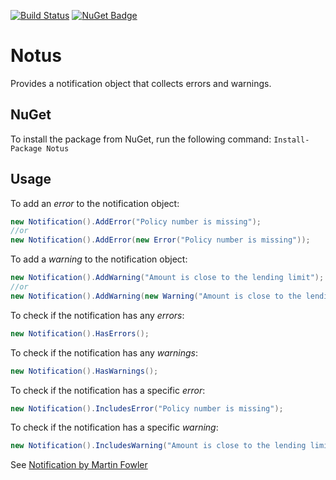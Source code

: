 [![Build Status](https://travis-ci.org/sduplooy/Notus.svg?branch=master)](https://travis-ci.org/sduplooy/Notus)
[![NuGet Badge](https://buildstats.info/nuget/Notus)](https://www.nuget.org/packages/Notus/)

# Notus

Provides a notification object that collects errors and warnings.

## NuGet
To install the package from NuGet, run the following command:
`Install-Package Notus`

## Usage

To add an *error* to the notification object:

```C#
new Notification().AddError("Policy number is missing");
//or
new Notification().AddError(new Error("Policy number is missing"));
```
To add a *warning* to the notification object:

```c#
new Notification().AddWarning("Amount is close to the lending limit");
//or
new Notification().AddWarning(new Warning("Amount is close to the lending limit"));
```

To check if  the notification has any *errors*:

```c#
new Notification().HasErrors();
```

To check if  the notification has any *warnings*:

```c#
new Notification().HasWarnings();
```

To check if the notification has a specific *error*:

```c#
new Notification().IncludesError("Policy number is missing");
```

To check if the notification has a specific *warning*:

```c#
new Notification().IncludesWarning("Amount is close to the lending limit");
```

See [Notification by Martin Fowler](https://martinfowler.com/eaaDev/Notification.html)
